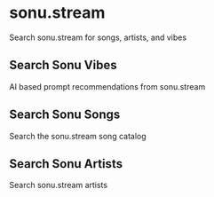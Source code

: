 # sonu.stream

Search sonu.stream for songs, artists, and vibes

## Search Sonu Vibes
AI based prompt recommendations from sonu.stream

## Search Sonu Songs
Search the sonu.stream song catalog

## Search Sonu Artists
Search sonu.stream artists